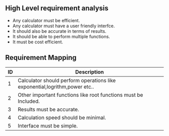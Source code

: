 ## High Level requirement analysis
 * Any calculator must be efficient.
 * Any calculator must have a user friendly interfce.
 * It should also be accurate in terms of results.
 * It should be able to perform multiple functions.
 * It must be cost efficient.

##  Requirement Mapping
ID  | Description
------------- | -------------
1  | Calculator should perform operations like exponential,logrithm,power etc..
2  | Other important functions like root functions must be Included.
3  | Results must be accurate.
4  | Calculation speed should be minimal.
5  | Interface must be simple.
